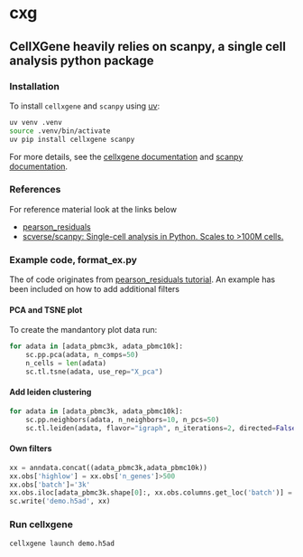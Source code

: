 # cxg
## CellXGene heavily relies on scanpy, a single cell analysis python package

### Installation

To install `cellxgene` and `scanpy` using [uv](https://github.com/astral-sh/uv):

```bash
uv venv .venv
source .venv/bin/activate
uv pip install cellxgene scanpy
```

For more details, see the [cellxgene documentation](https://cellxgene.cziscience.com/) and [scanpy documentation](https://scanpy.readthedocs.io/).



### References

For reference material look at the links below

* [pearson_residuals](https://scanpy.readthedocs.io/en/stable/tutorials/experimental/pearson_residuals.html)
* [scverse/scanpy: Single-cell analysis in Python. Scales to >100M cells.](https://github.com/scverse/scanpy/tree/main)


### Example code, format_ex.py

The of code originates from [pearson_residuals tutorial](https://scanpy.readthedocs.io/en/stable/tutorials/experimental/pearson_residuals.html). An example has been included on how to add additional filters


#### PCA and TSNE plot
To create the mandantory plot data run:
```python
for adata in [adata_pbmc3k, adata_pbmc10k]:
    sc.pp.pca(adata, n_comps=50)
    n_cells = len(adata)
    sc.tl.tsne(adata, use_rep="X_pca")
```

#### Add leiden clustering

```python
for adata in [adata_pbmc3k, adata_pbmc10k]:
    sc.pp.neighbors(adata, n_neighbors=10, n_pcs=50)
    sc.tl.leiden(adata, flavor="igraph", n_iterations=2, directed=False)
```

#### Own filters

```python
xx = anndata.concat((adata_pbmc3k,adata_pbmc10k))
xx.obs['highlow'] = xx.obs['n_genes']>500
xx.obs['batch']='3k'
xx.obs.iloc[adata_pbmc3k.shape[0]:, xx.obs.columns.get_loc('batch')] = '10k'
sc.write('demo.h5ad', xx)
```

### Run cellxgene

```bash
cellxgene launch demo.h5ad
```

